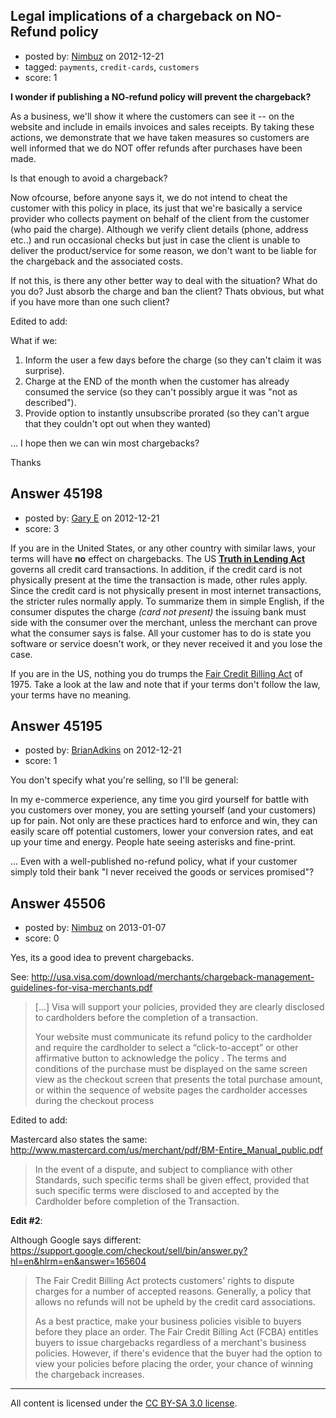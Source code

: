 ## Legal implications of a chargeback on NO-Refund policy

- posted by: [Nimbuz](https://stackexchange.com/users/-1/19209-nimbuz) on 2012-12-21
- tagged: `payments`, `credit-cards`, `customers`
- score: 1

**I wonder if publishing a NO-refund policy will prevent the chargeback?**

As a business, we'll show it where the customers can see it -- on the website and include in emails invoices and sales receipts. By taking these actions, we demonstrate that we have taken measures so customers are well informed that we do NOT offer refunds after purchases have been made.

Is that enough to avoid a chargeback?

Now ofcourse, before anyone says it, we do not intend to cheat the customer with this policy in place, its just that we're basically a service provider who collects payment on behalf of the client from the customer (who paid the charge). Although we verify client details (phone, address etc..) and run occasional checks but just in case the client is unable to deliver the product/service for some reason, we don't want to be liable for the chargeback and the associated costs.

If not this, is there any other better way to deal with the situation? What do you do? Just absorb the charge and ban the client? Thats obvious, but what if you have more than one such client?

Edited to add:

What if we: 

1. Inform the user a few days before the charge (so they can't claim it was surprise). 
2. Charge at the END of the month when the customer has already consumed the service (so they can't possibly argue it was "not as described").
3. Provide option to instantly unsubscribe prorated (so they can't argue that they couldn't opt out when they wanted) 

... I hope then we can win most chargebacks?

Thanks


## Answer 45198

- posted by: [Gary E](https://stackexchange.com/users/-1/2587-gary-e) on 2012-12-21
- score: 3

<p>If you are in the United States, or any other country with similar laws, your terms will have <strong>no</strong> effect on chargebacks. The US <a href="http://en.wikipedia.org/wiki/Chargeback" rel="nofollow"><strong>Truth in Lending Act</strong></a> governs all credit card transactions. In addition, if the credit card is not physically present at the time the transaction is made, other rules apply. Since the credit card is not physically present in most internet transactions, the stricter rules normally apply. To summarize them in simple English, if the consumer disputes the charge <em>(card not present)</em> the issuing bank must side with the consumer over the merchant, unless the merchant can prove what the consumer says is false. All your customer has to do is state you software or service doesn't work, or they never received it and you lose the case.</p>

<p>If you are in the US, nothing you do trumps the <a href="http://www.consumer.ftc.gov/articles/0219-fair-credit-billing" rel="nofollow">Fair Credit Billing Act</a> of 1975. Take a look at the law and note that if your terms don't follow the law, your terms have no meaning.</p>



## Answer 45195

- posted by: [BrianAdkins](https://stackexchange.com/users/-1/21412-brianadkins) on 2012-12-21
- score: 1

You don't specify what you're selling, so I'll be general:

In my e-commerce experience, any time you gird yourself for battle with you customers over money, you are setting yourself (and your customers) up for pain.  Not only are these practices hard to enforce and win, they can easily scare off potential customers, lower your conversion rates, and eat up your time and energy.  People hate seeing asterisks and fine-print. 

... Even with a well-published no-refund policy, what if your customer simply told their bank "I never received the goods or services promised"?





## Answer 45506

- posted by: [Nimbuz](https://stackexchange.com/users/-1/19209-nimbuz) on 2013-01-07
- score: 0

Yes, its a good idea to prevent chargebacks.

See: http://usa.visa.com/download/merchants/chargeback-management-guidelines-for-visa-merchants.pdf

> [...] Visa will support your policies, provided they are clearly
> disclosed to cardholders before the completion of a transaction.
> 
>  Your website must communicate its refund policy to the cardholder and
> require 
>     the cardholder to select a “click-to-accept” or other affirmative button to 
>     acknowledge the policy . The terms and conditions of the purchase must be 
>     displayed on the same screen view as the checkout screen that presents the 
>     total purchase amount, or within the sequence of website pages the cardholder 
>     accesses during the checkout process

Edited to add: 

Mastercard also states the same: http://www.mastercard.com/us/merchant/pdf/BM-Entire_Manual_public.pdf

>In the event of a dispute, and subject to compliance with other Standards,
>such specific terms shall be given effect, provided that such specific terms
>were disclosed to and accepted by the Cardholder before completion of the
>Transaction.

**Edit #2**:

Although Google says different: https://support.google.com/checkout/sell/bin/answer.py?hl=en&hlrm=en&answer=165604

> The Fair Credit Billing Act protects customers' rights to dispute
> charges for a number of accepted reasons. Generally, a policy that
> allows no refunds will not be upheld by the credit card associations.
> 
> As a best practice, make your business policies visible to buyers
> before they place an order. The Fair Credit Billing Act (FCBA)
> entitles buyers to issue chargebacks regardless of a merchant's
> business policies. However, if there's evidence that the buyer had the
> option to view your policies before placing the order, your chance of
> winning the chargeback increases.





---

All content is licensed under the [CC BY-SA 3.0 license](https://creativecommons.org/licenses/by-sa/3.0/).
